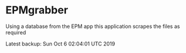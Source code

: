 # EPMgrabber
Using a database from the EPM app this application scrapes the files as required


Latest backup: Sun Oct 6 02:04:01 UTC 2019
